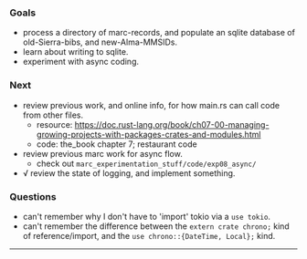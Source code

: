 ### Goals

- process a directory of marc-records, and populate an sqlite database of old-Sierra-bibs, and new-Alma-MMSIDs.
- learn about writing to sqlite.
- experiment with async coding.


### Next

- review previous work, and online info, for how main.rs can call code from other files.
    - resource: <https://doc.rust-lang.org/book/ch07-00-managing-growing-projects-with-packages-crates-and-modules.html>
    - code: the_book chapter 7; restaurant code
- review previous marc work for async flow.
    - check out `marc_experimentation_stuff/code/exp08_async/`
- √ review the state of logging, and implement something.


### Questions

- can't remember why I don't have to 'import' tokio via a `use tokio`.
- can't remember the difference between the `extern crate chrono;` kind of reference/import, and the `use chrono::{DateTime, Local};` kind.

---

